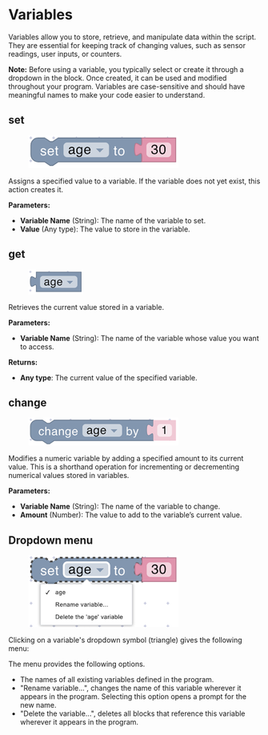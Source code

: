 # Variables

Variables allow you to store, retrieve, and manipulate data within the script. They are essential for keeping track of changing values, such as sensor readings, user inputs, or counters.

**Note:** Before using a variable, you typically select or create it through a dropdown in the block. Once created, it can be used and modified throughout your program. Variables are case-sensitive and should have meaningful names to make your code easier to understand.

## set

<div align="left"><figure><img src="../../../.gitbook/assets/variables_set.png" alt=""><figcaption></figcaption></figure></div>

Assigns a specified value to a variable. If the variable does not yet exist, this action creates it.

**Parameters:**

* **Variable Name** (String): The name of the variable to set.
* **Value** (Any type): The value to store in the variable.

## get

<div align="left"><figure><img src="../../../.gitbook/assets/variables_get.png" alt=""><figcaption></figcaption></figure></div>

Retrieves the current value stored in a variable.

**Parameters:**

* **Variable Name** (String): The name of the variable whose value you want to access.

**Returns:**

* **Any type**: The current value of the specified variable.

## change

<div align="left"><figure><img src="../../../.gitbook/assets/variables_change.png" alt=""><figcaption></figcaption></figure></div>

Modifies a numeric variable by adding a specified amount to its current value. This is a shorthand operation for incrementing or decrementing numerical values stored in variables.

**Parameters:**

* **Variable Name** (String): The name of the variable to change.
* **Amount** (Number): The value to add to the variable’s current value.

## Dropdown menu

<div align="left"><figure><img src="../../../.gitbook/assets/variables_dropdown.png" alt=""><figcaption></figcaption></figure></div>

Clicking on a variable's dropdown symbol (triangle) gives the following menu:

The menu provides the following options.

* The names of all existing variables defined in the program.
* "Rename variable...", changes the name of this variable wherever it appears in the program. Selecting this option opens a prompt for the new name.
* "Delete the variable...", deletes all blocks that reference this variable wherever it appears in the program.
